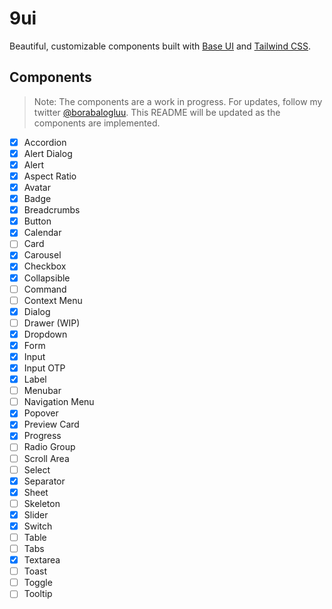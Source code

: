 # 9ui

Beautiful, customizable components built with [Base UI](https://base-ui.com/) and [Tailwind CSS](https://tailwindcss.com/).

## Components

> Note: The components are a work in progress. For updates, follow my twitter [@borabalogluu](https://x.com/borabalogluu). This README will be updated as the components are implemented.

- [x] Accordion
- [x] Alert Dialog
- [x] Alert
- [x] Aspect Ratio
- [x] Avatar
- [x] Badge
- [x] Breadcrumbs
- [x] Button
- [x] Calendar
- [ ] Card
- [x] Carousel
- [x] Checkbox
- [x] Collapsible
- [ ] Command
- [ ] Context Menu
- [x] Dialog
- [ ] Drawer (WIP)
- [x] Dropdown
- [x] Form
- [x] Input
- [x] Input OTP
- [x] Label
- [ ] Menubar
- [ ] Navigation Menu
- [x] Popover
- [x] Preview Card
- [x] Progress
- [ ] Radio Group
- [ ] Scroll Area
- [ ] Select
- [x] Separator
- [x] Sheet
- [ ] Skeleton
- [x] Slider
- [x] Switch
- [ ] Table
- [ ] Tabs
- [x] Textarea
- [ ] Toast
- [ ] Toggle
- [ ] Tooltip
